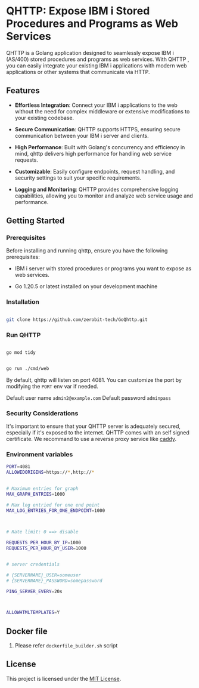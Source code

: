 # QHTTP: Expose IBM i Stored Procedures and Programs as Web Services

  

QHTTP is a Golang application designed to seamlessly expose IBM i (AS/400) stored procedures and programs as web services. With QHTTP , you can easily integrate your existing IBM i applications with modern web applications or other systems that communicate via HTTP.

  

## Features

  

- **Effortless  Integration**: Connect your IBM i applications to the web without the need for complex middleware or extensive modifications to your existing codebase.

- **Secure  Communication**: QHTTP supports HTTPS, ensuring secure communication between your IBM i server and clients.

- **High  Performance**: Built with Golang's concurrency and efficiency in mind, qhttp delivers high performance for handling web service requests.

- **Customizable**:  Easily configure endpoints, request handling, and security settings to suit your specific requirements.

- **Logging  and Monitoring**: QHTTP provides comprehensive logging capabilities, allowing you to monitor and analyze web service usage and performance.



## Getting Started

  

### Prerequisites

  

Before installing and running qhttp, ensure you have the following prerequisites:

  

- IBM i server with stored procedures or programs you want to expose as web services.

- Go 1.20.5 or latest installed on your development machine


### Installation

```bash

git clone https://github.com/zerobit-tech/GoQhttp.git

```


### Run QHTTP

```bash

go mod tidy

```

```bash

go run ./cmd/web

```

By default, qhttp will listen on port 4081. You can customize the port by modifying the `PORT` env var if needed.

Default user name `admin2@example.com`
Default password `adminpass`



### Security Considerations

  

It's important to ensure that your QHTTP server is adequately secured, especially if it's exposed to the internet. QHTTP comes with an self signed certificate.
We recommand to use a reverse proxy service like [caddy](https://caddyserver.com/). 


### Environment variables
```bash
PORT=4081
ALLOWEDORIGINS=https://*,http://*
 

# Maximum entries for graph
MAX_GRAPH_ENTRIES=1000

# Max log entried for one end point
MAX_LOG_ENTRIES_FOR_ONE_ENDPOINT=1000
 


# Rate limit: 0 ==> disable

REQUESTS_PER_HOUR_BY_IP=1000
REQUESTS_PER_HOUR_BY_USER=1000


# server credentials

# {SERVERNAME}_USER=someuser
# {SERVERNAME}_PASSWORD=somepassword

PING_SERVER_EVERY=20s



ALLOWHTMLTEMPLATES=Y
```

## Docker file

1. Please refer `dockerfile_builder.sh` script

## License

  

This project is licensed under the [MIT License](LICENSE).